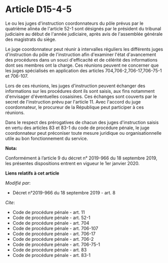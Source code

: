 # Article D15-4-5

Le ou les juges d'instruction coordonnateurs du pôle prévus par le quatrième alinéa de l'article 52-1 sont désignés par le
président du   tribunal judiciaire au début de l'année judiciaire, après avis de l'assemblée générale des magistrats du
siège. 

Le juge coordonnateur peut réunir à intervalles réguliers les différents juges d'instruction du pôle de l'instruction afin
d'examiner l'état d'avancement des procédures dans un souci d'efficacité et de célérité des informations dont ses membres ont
la charge. Ces réunions peuvent ne concerner que les juges spécialisés en application des articles 704,706-2,706-17,706-75-1
et 706-107. 

Lors de ces réunions, les juges d'instruction peuvent échanger des informations sur les procédures dont ils sont saisis, aux
fins notamment d'envisager d'éventuelles cosaisines. Ces échanges sont couverts par le secret de l'instruction prévu par
l'article 11. Avec l'accord du juge coordonnateur, le procureur de la République peut participer à ces réunions. 

Dans le respect des prérogatives de chacun des juges d'instruction saisis en vertu des articles 83 et 83-1 du code de
procédure pénale, le juge coordonnateur peut préconiser toute mesure juridique ou organisationnelle utile au bon
fonctionnement du service.

**Nota:**

Conformément à l’article 9 du décret n° 2019-966 du 18 septembre 2019, les présentes dispositions entrent en vigueur le 1er
janvier 2020.

**Liens relatifs à cet article**

_Modifié par_:

  - Décret n°2019-966 du 18 septembre 2019 - art. 8

_Cite_:

  - Code de procédure pénale - art. 11
  - Code de procédure pénale - art. 52-1
  - Code de procédure pénale - art. 704
  - Code de procédure pénale - art. 706-107
  - Code de procédure pénale - art. 706-17
  - Code de procédure pénale - art. 706-2
  - Code de procédure pénale - art. 706-75-1
  - Code de procédure pénale - art. 83
  - Code de procédure pénale - art. 83-1
